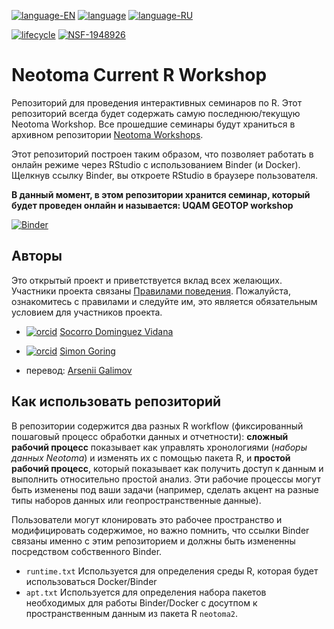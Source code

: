 
[![language-EN](https://img.shields.io/badge/language-EN-red)](README.md) [![language](https://img.shields.io/badge/language-ES-red)](README.es.md) [![language-RU](https://img.shields.io/badge/language-RU-red)](README.ru.md)

[![lifecycle](https://img.shields.io/badge/lifecycle-experimental-orange.svg)](https://www.tidyverse.org/lifecycle/#experimental)
[![NSF-1948926](https://img.shields.io/badge/NSF-1948926-blue.svg)](https://nsf.gov/awardsearch/showAward?AWD_ID=1948926)

# Neotoma Current R Workshop

Репозиторий для проведения интерактивных семинаров по R. Этот репозиторий всегда будет содержать самую последнюю/текущую Neotoma Workshop. Все прошедшие семинары будут храниться в архивном репозитории  [Neotoma Workshops](https://github.com/NeotomaDB/Workshops). 

Этот репозиторий построен таким образом, что позволяет работать в онлайн режиме через RStudio с использованием Binder (и Docker). Щелкнув ссылку Binder, вы откроете RStudio в браузере пользователя.

**В данный момент, в этом репозитории хранится семинар, который будет проведен онлайн и называется: UQAM GEOTOP workshop**

[![Binder](https://mybinder.org/badge_logo.svg)](https://mybinder.org/v2/gh/NeotomaDB/Current_Workshop/main?urlpath=rstudio)

## Авторы

Это открытый проект и приветствуется вклад всех желающих. Участники проекта связаны [Правилами поведения](CODE_OF_CONDUCT.md). Пожалуйста, ознакомитесь с правилами и следуйте им, это является обязательным условием для участников проекта.

* [![orcid](https://img.shields.io/badge/orcid-0000--0002--7926--4935-brightgreen.svg)](https://orcid.org/0000-0002-7926-4935) [Socorro Dominguez Vidana](https://sedv8808.github.io/)

* [![orcid](https://img.shields.io/badge/orcid-0000--0002--2700--4605-brightgreen.svg)](https://orcid.org/0000-0002-2700-4605) [Simon Goring](http://goring.org)

* перевод: [Arsenii Galimov](https://ipae.uran.ru/Galimov_AT)

## Как использовать репозиторий

В репозитории содержится два разных R workflow (фиксированный пошаговый процесс обработки данных и отчетности): **сложный рабочий процесс** показывает как управлять хронологиями (*наборы данных Neotoma*) и изменять их с помощью пакета R, и **простой рабочий процесс**, который показывает как получить доступ к данным и выполнить относительно простой анализ. Эти рабочие процессы могут быть изменены под ваши задачи (например, сделать акцент на разные типы наборов данных или геопространственные данные).

Пользователи могут клонировать это рабочее пространство и модифицировать содержимое, но важно помнить, что ссылки Binder связаны именно с этим репозиторием и должны быть измененны посредством собственного Binder.

* `runtime.txt` Используется для определения среды R, которая будет использоваться Docker/Binder
* `apt.txt` Используется для определения набора пакетов необходимых для работы Binder/Docker с досутпом к пространственным данным из пакета R `neotoma2`.
